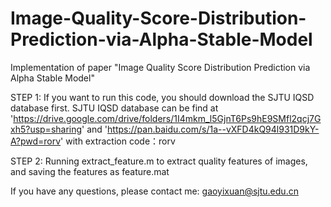 # Image-Quality-Score-Distribution-Prediction-via-Alpha-Stable-Model
Implementation of paper "Image Quality Score Distribution Prediction via Alpha Stable Model"

STEP 1:
If you want to run this code, you should download the SJTU IQSD database first.
SJTU IQSD database can be find at 'https://drive.google.com/drive/folders/1I4mkm_l5GjnT6Ps9hE9SMfl2qcj7Gxh5?usp=sharing' and
'https://pan.baidu.com/s/1a--vXFD4kQ94l931D9kY-A?pwd=rorv' with extraction code：rorv

STEP 2:
Running extract_feature.m to extract quality features of images, and saving the features as feature.mat



If you have any questions, please contact me: gaoyixuan@sjtu.edu.cn

